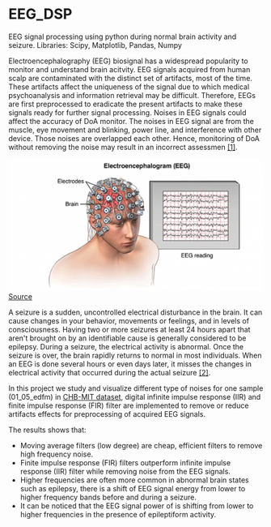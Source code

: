 # EEG_DSP
EEG signal processing using python during normal brain activity and seizure.
Libraries: Scipy, Matplotlib, Pandas, Numpy

Electroencephalography (EEG) biosignal has a widespread popularity to monitor and understand brain acitvity. EEG signals acquired from human scalp are contaminated with the distinct set of artifacts, most of the time. These artifacts affect the uniqueness of the signal due to which medical psychoanalysis and information retrieval may be difficult. Therefore, EEGs are first preprocessed to eradicate the present artifacts to make these signals ready for further signal processing. Noises in EEG signals could affect the accuracy of DoA monitor. The noises in EEG signal are from the muscle, eye movement and blinking, power line, and interference with other device. Those noises are overlapped each other. Hence, monitoring of DoA without removing the noise may result in an incorrect assessmen [[1]](https://core.ac.uk/download/pdf/11050484.pdf).

![alt text](https://github.com/MaryamHamzelu/EEG_DSP/blob/master/eeg.png?raw=true)
[Source](http://https://www.google.com/url?sa=i&url=https%3A%2F%2Fwww.gncdubai.com%2Ftreatments%2Fneurological-eeg%2F&psig=AOvVaw3f4VVgOGw3QU7Yj80K6UVc&ust=1646174038152000&source=images&cd=vfe&ved=0CAsQjRxqFwoTCPiTh6u6o_YCFQAAAAAdAAAAABAV)

A seizure is a sudden, uncontrolled electrical disturbance in the brain. It can cause changes in your behavior, movements or feelings, and in levels of consciousness. Having two or more seizures at least 24 hours apart that aren't brought on by an identifiable cause is generally considered to be epilepsy.
During a seizure, the electrical activity is abnormal. Once the seizure is over, the brain rapidly returns to normal in most individuals. When an EEG is done several hours or even days later, it misses the changes in electrical activity that occurred during the actual seizure [[2]](https://www.mayoclinic.org/diseases-conditions/seizure/symptoms-causes/syc-20365711).

In this project we study and visualize different type of noises for one sample (01_05_edfm) in [CHB-MIT dataset](https://www.mayoclinic.org/tests-procedures/eeg/about/pac-20393875), digital infinite impulse response (IIR) and finite impulse response (FIR) filter are implemented to remove or reduce artifacts effects for preprocessing of acquired EEG signals.

The results shows that: 

- Moving average filters (low degree) are cheap, efficient filters to remove high frequency noise.
- Finite impulse response (FIR) filters outperform infinite impulse response (IIR) filter while removing noise from the EEG signals.
- Higher frequencies are often more common in abnormal brain states such as epilepsy, there is a shift of EEG signal energy from lower to higher frequency bands before and during a seizure.
- It can be noticed that the EEG signal power of is shifting from lower to higher frequencies in the presence of epileptiform activity.

